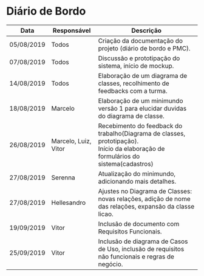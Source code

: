 # Diário de Bordo
|Data|Responsável|Descrição|
|----|-----------|---------|
|05/08/2019|Todos|Criação da documentação do projeto (diário de bordo e PMC).|
|07/08/2019|Todos|Discussão e prototipação do sistema, início de mockup.|
|14/08/2019|Todos|Elaboração de um diagrama de classes, recolhimento de feedbacks com a turma.|
|18/08/2019|Marcelo|Elaboração de um minimundo versão 1 para elucidar duvidas do diagrama de classe.|
|26/08/2019|Marcelo, Luiz, Vitor|Recebimento do feedback do trabalho(Diagrama de classes, prototipação).<br> Início da elaboração de formulários do sistema(cadastros)|
|27/08/2019|Serenna|Atualização do minimundo, adicionando mais detalhes.|
|27/08/2019|Hellesandro|Ajustes no Diagrama de Classes: novas relações, adição de nome das relações, expansão da classe licao.|
|19/09/2019|Vitor|Inclusão de documento com Requisitos Funcionais.|
|25/09/2019|Vitor|Inclusão de diagrama de Casos de Uso, inclusão de requisitos não funcionais e regras de negócio.|
